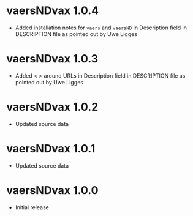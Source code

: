 ﻿# vaersNDvax 1.0.4

* Added installation notes for `vaers` and `vaersND` in Description field in DESCRIPTION file as pointed out by Uwe Ligges


# vaersNDvax 1.0.3

* Added < > around URLs in Description field in DESCRIPTION file as pointed out by Uwe Ligges


# vaersNDvax 1.0.2

* Updated source data


# vaersNDvax 1.0.1

* Updated source data


# vaersNDvax 1.0.0

* Initial release
